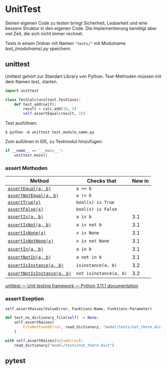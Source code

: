 # UnitTest

Seinen eigenen Code zu testen bringt Sicherheit, Lesbarkeit und eine bessere Struktur in den eigenen Code. Die Implementierung benötigt aber viel Zeit, die sich nicht immer rechnet.

Tests in einem Ordner mit Namen `"tests/"` mit Modulname *test_(modulname).py* speichern.

## unittest

Unittest gehört zur Standart Library von Python. Test-Methoden müssen mit dem Namen *test_* starten.

```python
import unittest

class TestCalc(unittest.TestCase):
    def test_add(self):
        result = calc.add(10, 5)
        self.assertEqual(result, 15)
```

Test ausführen:

```
$ python -m unittest test_module_name.py
```

Zum auführen in IDE, zu Testmodul hinzufügen:

```python
if __name__ == '__main__':
    unittest.main()
```

### assert Methoden

| Method                                                                                                                                                       | Checks that            | New in |
| ------------------------------------------------------------------------------------------------------------------------------------------------------------ | ---------------------- | ------ |
| [`assertEqual(a, b)`](https://docs.python.org/3/library/unittest.html#unittest.TestCase.assertEqual "unittest.TestCase.assertEqual")                         | `a == b`               |        |
| [`assertNotEqual(a, b)`](https://docs.python.org/3/library/unittest.html#unittest.TestCase.assertNotEqual "unittest.TestCase.assertNotEqual")                | `a != b`               |        |
| [`assertTrue(x)`](https://docs.python.org/3/library/unittest.html#unittest.TestCase.assertTrue "unittest.TestCase.assertTrue")                               | `bool(x) is True`      |        |
| [`assertFalse(x)`](https://docs.python.org/3/library/unittest.html#unittest.TestCase.assertFalse "unittest.TestCase.assertFalse")                            | `bool(x) is False`     |        |
| [`assertIs(a, b)`](https://docs.python.org/3/library/unittest.html#unittest.TestCase.assertIs "unittest.TestCase.assertIs")                                  | `a is b`               | 3.1    |
| [`assertIsNot(a, b)`](https://docs.python.org/3/library/unittest.html#unittest.TestCase.assertIsNot "unittest.TestCase.assertIsNot")                         | `a is not b`           | 3.1    |
| [`assertIsNone(x)`](https://docs.python.org/3/library/unittest.html#unittest.TestCase.assertIsNone "unittest.TestCase.assertIsNone")                         | `x is None`            | 3.1    |
| [`assertIsNotNone(x)`](https://docs.python.org/3/library/unittest.html#unittest.TestCase.assertIsNotNone "unittest.TestCase.assertIsNotNone")                | `x is not None`        | 3.1    |
| [`assertIn(a, b)`](https://docs.python.org/3/library/unittest.html#unittest.TestCase.assertIn "unittest.TestCase.assertIn")                                  | `a in b`               | 3.1    |
| [`assertNotIn(a, b)`](https://docs.python.org/3/library/unittest.html#unittest.TestCase.assertNotIn "unittest.TestCase.assertNotIn")                         | `a not in b`           | 3.1    |
| [`assertIsInstance(a, b)`](https://docs.python.org/3/library/unittest.html#unittest.TestCase.assertIsInstance "unittest.TestCase.assertIsInstance")          | `isinstance(a, b)`     | 3.2    |
| [`assertNotIsInstance(a, b)`](https://docs.python.org/3/library/unittest.html#unittest.TestCase.assertNotIsInstance "unittest.TestCase.assertNotIsInstance") | `not isinstance(a, b)` | 3.2    |

[unittest — Unit testing framework &#8212; Python 3.11.1 documentation](https://docs.python.org/3/library/unittest.html#unittest.TestCase.debug)

### assert Exeption

`self.assertRaises(ValueError, Funktions-Name, Funktions-Parameter)`

```python
def test_no_dictionary_file(self) -> None:
    self.assertRaises(
        FileNotFoundError, read_dictionary, "model/tests/not_there.dict"
    )
```

```python
with self.assertRaises(ValueError):
    read_dictionary("model/tests/not_there.dict")
```

## pytest
